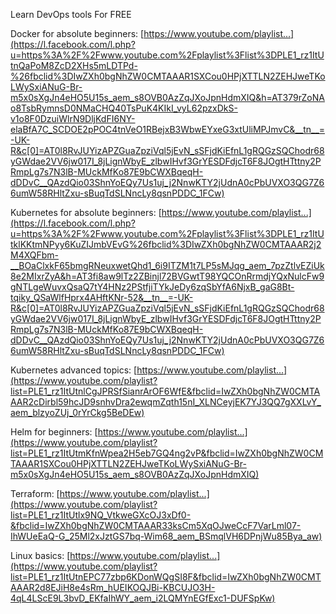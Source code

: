 Learn DevOps tools For FREE 

Docker for absolute beginners: [https://www.youtube.com/playlist...](https://l.facebook.com/l.php?u=https%3A%2F%2Fwww.youtube.com%2Fplaylist%3Flist%3DPLE1_rz1ItUtnQaPoM8ZcD2XHs5mLDTPd-%26fbclid%3DIwZXh0bgNhZW0CMTAAAR1SXCou0HPjXTTLN2ZEHJweTKoLWySxiANuG-Br-m5x0sXgJn4eHO5U15s_aem_s8OVB0AzZqJXoJpnHdmXIQ&h=AT379rZoNAo8TsbRymnsD0NMaCHQ40TsPuK4KIkI_vyL62pzxDkS-v1o8F0DzuiWlrN9DljKdFI6NY-elaBfA7C_SCDOE2pPOC4tnVeO1RBejxB3WbwEYxeG3xtUliMPJmvC&__tn__=-UK-R&c[0]=AT0l8RvJUYizAPZGuaZpziVql5jEvN_sSFjdKiEfnL1gRQGzSQChodr68yGWdae2VV6jw017I_8jLignWbyE_zlbwIHvf3GrYESDFdjcT6F8JOgtHTttny2PRmpLg7s7N3lB-MUckMfKo87E9bCWXBqeqH-dDDvC__QAzdQio03ShnYoEQy7Us1uj_j2NnwKTY2jUdnA0cPbUVXO3QG7Z66umW58RHltZxu-sBuqTdSLNncLy8qsnPDDC_1FCw)

Kubernetes for absolute beginners: [https://www.youtube.com/playlist...](https://l.facebook.com/l.php?u=https%3A%2F%2Fwww.youtube.com%2Fplaylist%3Flist%3DPLE1_rz1ItUtklKKtmNPyy6KuZIJmbVEvG%26fbclid%3DIwZXh0bgNhZW0CMTAAAR2j2M4XQFbm-__BOaClxkF65bmgRNeuxwetQhd1_6i9ITZM1t7LP5sMJqg_aem_7pzZtlvEZiUk8e2MIxrZyA&h=AT3fi8aw9lTz2ZBinjl72BVGwtT98YQCOnRrmdjYQxNulcFw9gNTLgeWuvxQsaQ7tY4HNz2PStfjiTYkJeDy6zqSbYfA6NjxB_gaG8Bt-tqiky_QSaWlfHprx4AHftKNr-52&__tn__=-UK-R&c[0]=AT0l8RvJUYizAPZGuaZpziVql5jEvN_sSFjdKiEfnL1gRQGzSQChodr68yGWdae2VV6jw017I_8jLignWbyE_zlbwIHvf3GrYESDFdjcT6F8JOgtHTttny2PRmpLg7s7N3lB-MUckMfKo87E9bCWXBqeqH-dDDvC__QAzdQio03ShnYoEQy7Us1uj_j2NnwKTY2jUdnA0cPbUVXO3QG7Z66umW58RHltZxu-sBuqTdSLNncLy8qsnPDDC_1FCw)

Kubernetes advanced topics: [https://www.youtube.com/playlist...](https://www.youtube.com/playlist?list=PLE1_rz1ItUtnlCgJPRSfSianrArOF6WfE&fbclid=IwZXh0bgNhZW0CMTAAAR2cDirbl59hcJD9snhvDra2ewqmZqth15nI_XLNCeyjEK7YJ3QQ7gXXLvY_aem_blzyoZUj_0rYrCkg5BeDEw)

Helm for beginners: [https://www.youtube.com/playlist...](https://www.youtube.com/playlist?list=PLE1_rz1ItUtmKfnWpea2H5eb7GQ4ng2vP&fbclid=IwZXh0bgNhZW0CMTAAAR1SXCou0HPjXTTLN2ZEHJweTKoLWySxiANuG-Br-m5x0sXgJn4eHO5U15s_aem_s8OVB0AzZqJXoJpnHdmXIQ)

Terraform: [https://www.youtube.com/playlist...](https://www.youtube.com/playlist?list=PLE1_rz1ItUtlx9NQ_VtkweGXcOJ3xDf0-&fbclid=IwZXh0bgNhZW0CMTAAAR33ksCm5XqOJweCcF7VarLml07-IhWUeEaQ-G_25Ml2xJztGS7bq-Wim68_aem_BSmqlVH6DPnjWu85Bya_aw)

Linux basics: [https://www.youtube.com/playlist...](https://www.youtube.com/playlist?list=PLE1_rz1ItUtnEPC77zbp6KDonWQgSI8F&fbclid=IwZXh0bgNhZW0CMTAAAR2d8EJiH8e4sRm_hUEIKOQJBi-KBCUJO3H-4qL4LScE9L3bvD_EKfaIhWY_aem_i2LQMYnEGfExc1-DUFSpKw)

